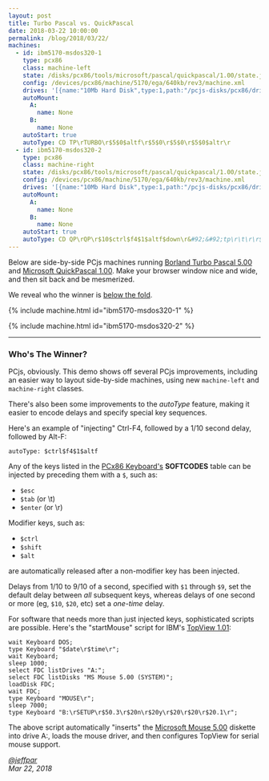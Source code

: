 ```yaml
---
layout: post
title: Turbo Pascal vs. QuickPascal
date: 2018-03-22 10:00:00
permalink: /blog/2018/03/22/
machines:
  - id: ibm5170-msdos320-1
    type: pcx86
    class: machine-left
    state: /disks/pcx86/tools/microsoft/pascal/quickpascal/1.00/state.json
    config: /devices/pcx86/machine/5170/ega/640kb/rev3/machine.xml
    drives: '[{name:"10Mb Hard Disk",type:1,path:"/pcjs-disks/pcx86/drives/10mb/MSDOS320-C400.json"}]'
    autoMount:
      A:
        name: None
      B:
        name: None
    autoStart: true
    autoType: CD TP\rTURBO\r$5$0$altf\r$5$0\r$5$0\r$5$0$altr\r
  - id: ibm5170-msdos320-2
    type: pcx86
    class: machine-right
    state: /disks/pcx86/tools/microsoft/pascal/quickpascal/1.00/state.json
    config: /devices/pcx86/machine/5170/ega/640kb/rev3/machine.xml
    drives: '[{name:"10Mb Hard Disk",type:1,path:"/pcjs-disks/pcx86/drives/10mb/MSDOS320-C400.json"}]'
    autoMount:
      A:
        name: None
      B:
        name: None
    autoStart: true
    autoType: CD QP\rQP\r$10$ctrl$f4$1$altf$down\r&#92;&#92;tp\r\t\r\r$10$altr$down\r
---
```


Below are side-by-side PCjs machines running
[Borland Turbo Pascal 5.00](/disks/pcx86/tools/borland/pascal/5.00/) and
[Microsoft QuickPascal 1.00](/disks/pcx86/tools/microsoft/pascal/quickpascal/1.00/).  Make your browser window
nice and wide, and then sit back and be mesmerized.

We reveal who the winner is [below the fold](#whos-the-winner). 

{% include machine.html id="ibm5170-msdos320-1" %}

{% include machine.html id="ibm5170-msdos320-2" %}

---

### Who's The Winner?

PCjs, obviously.  This demo shows off several PCjs improvements, including an easier way to layout side-by-side
machines, using new `machine-left` and `machine-right` classes.

There's also been some improvements to the *autoType* feature, making it easier to encode delays and specify
special key sequences.

Here's an example of "injecting" Ctrl-F4, followed by a 1/10 second delay, followed by Alt-F:

    autoType: $ctrl$f4$1$altf

Any of the keys listed in the [PCx86 Keyboard's](/modules/pcx86/lib/keyboard.js) **SOFTCODES** table can be
injected by preceding them with a `$`, such as:

- `$esc`
- `$tab` (or \t)
- `$enter` (or \r)

Modifier keys, such as:

- `$ctrl`
- `$shift`
- `$alt`

are automatically released after a non-modifier key has been injected.

Delays from 1/10 to 9/10 of a second, specified with `$1` through `$9`, set the default delay between *all*
subsequent keys, whereas delays of one second or more (eg, `$10`, `$20`, etc) set a *one-time* delay.

For software that needs more than just injected keys, sophisticated scripts are possible.  Here's the "startMouse"
script for IBM's [TopView 1.01](/disks/pcx86/apps/ibm/topview/1.01/):

    wait Keyboard DOS;
    type Keyboard "$date\r$time\r";
    wait Keyboard;
    sleep 1000;
    select FDC listDrives "A:";
    select FDC listDisks "MS Mouse 5.00 (SYSTEM)";
    loadDisk FDC;
    wait FDC;
    type Keyboard "MOUSE\r";
    sleep 7000;
    type Keyboard "B:\rSETUP\r$50.3\r$20n\r$20y\r$20\r$20\r$20.1\r";

The above script automatically "inserts" the [Microsoft Mouse 5.00](/disks/pcx86/tools/microsoft/mouse/5.00/) diskette
into drive A:, loads the mouse driver, and then configures TopView for serial mouse support.

*[@jeffpar](http://twitter.com/jeffpar)*  
*Mar 22, 2018*
